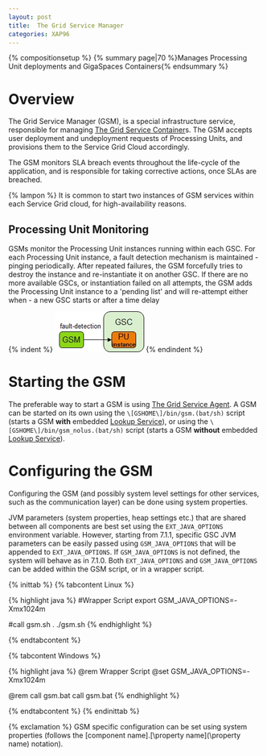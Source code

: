 ```yaml
---
layout: post
title:  The Grid Service Manager
categories: XAP96
---
```


{% compositionsetup %}
{% summary page|70 %}Manages Processing Unit deployments and GigaSpaces Containers{% endsummary %}

# Overview

The Grid Service Manager (GSM), is a special infrastructure service, responsible for managing [The Grid Service Container](/xap96/the-grid-service-container.html)s. The GSM accepts user deployment and undeployment requests of Processing Units, and provisions them to the Service Grid Cloud accordingly.

The GSM monitors SLA breach events throughout the life-cycle of the application, and is responsible for taking corrective actions, once SLAs are breached.

{% lampon %} It is common to start two instances of GSM services within each Service Grid cloud, for high-availability reasons.

## Processing Unit Monitoring

GSMs monitor the Processing Unit instances running within each GSC. For each Processing Unit instance, a fault detection mechanism is maintained - pinging periodically.
After repeated failures, the GSM forcefully tries to destroy the instance and re-instantiate it on another GSC. If there are no more available GSCs, or instantiation failed on all attempts, the GSM adds the Processing Unit instance to a 'pending list' and will re-attempt either when - a new GSC starts or after a time delay

{% indent %}
![gsm1.jpg](/attachment_files/gsm1.jpg)
{% endindent %}

# Starting the GSM

The preferable way to start a GSM is using [The Grid Service Agent](/xap96/the-grid-service-agent.html). A GSM can be started on its own using the `\[GSHOME\]/bin/gsm.(bat/sh)` script (starts a GSM **with** embedded [Lookup Service](/xap96/the-lookup-service.html)), or using the `\[GSHOME\]/bin/gsm_nolus.(bat/sh)` script (starts a GSM **without** embedded [Lookup Service](/xap96/the-lookup-service.html)).

# Configuring the GSM

Configuring the GSM (and possibly system level settings for other services, such as the communication layer) can be done using system properties.

JVM parameters (system properties, heap settings etc.) that are shared between all components are best set using the `EXT_JAVA_OPTIONS` environment variable. However, starting from 7.1.1, specific GSC JVM parameters can be easily passed using `GSM_JAVA_OPTIONS` that will be appended to `EXT_JAVA_OPTIONS`. If `GSM_JAVA_OPTIONS` is not defined, the system will behave as in 7.1.0. Both `EXT_JAVA_OPTIONS` and `GSM_JAVA_OPTIONS` can be added within the GSM script, or in a wrapper script.

{% inittab %}
{% tabcontent Linux %}

{% highlight java %}
#Wrapper Script
export GSM_JAVA_OPTIONS=-Xmx1024m

#call gsm.sh
. ./gsm.sh
{% endhighlight %}

{% endtabcontent %}

{% tabcontent Windows %}

{% highlight java %}
@rem Wrapper Script
@set GSM_JAVA_OPTIONS=-Xmx1024m

@rem call gsm.bat
call gsm.bat
{% endhighlight %}

{% endtabcontent %}
{% endinittab %}

{% exclamation %} GSM specific configuration can be set using system properties (follows the \[component name\].[\property name\](\property name\) notation).
